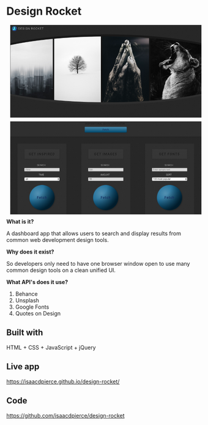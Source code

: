 # Design Rocket

<img src="../images/design-rocket-cover.png"
     alt="Design Rocket Cover"
     style="float: left; margin-left: 10px; margin-bottom: 10px; max-width: 500px;" />
<img src="../images/design-rocket-controllers.png"
     alt="Design Rocket Cover"
     style="float: left; margin-left: 10px; margin-bottom: 10px; max-width: 500px;" />

**What is it?**

A dashboard app that allows users to search and display results from common web development design tools.

**Why does it exist?**

So developers only need to have one browser window open to use many common design tools on a clean unified UI.

**What API's does it use?**

1. Behance
2. Unsplash
3. Google Fonts
4. Quotes on Design

## Built with

HTML + CSS + JavaScript + jQuery

## Live app

https://isaacdpierce.github.io/design-rocket/

## Code

https://github.com/isaacdpierce/design-rocket
